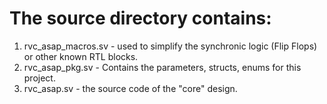 # The source directory contains:
1. rvc_asap_macros.sv   - used to simplify the synchronic logic (Flip Flops) or other known RTL blocks.
2. rvc_asap_pkg.sv      - Contains the parameters, structs, enums for this project.
3. rvc_asap.sv          - the source code of the "core" design.

